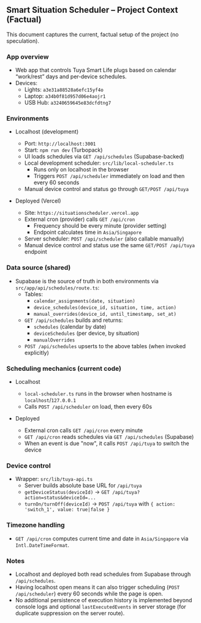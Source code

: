 ## Smart Situation Scheduler – Project Context (Factual)

This document captures the current, factual setup of the project (no speculation).

### App overview
- Web app that controls Tuya Smart Life plugs based on calendar “work/rest” days and per‑device schedules.
- Devices:
  - Lights: `a3e31a88528a6efc15yf4o`
  - Laptop: `a34b0f81d957d06e4aojr1`
  - USB Hub: `a3240659645e83dcfdtng7`

### Environments
- Localhost (development)
  - Port: `http://localhost:3001`
  - Start: `npm run dev` (Turbopack)
  - UI loads schedules via `GET /api/schedules` (Supabase-backed)
  - Local development scheduler: `src/lib/local-scheduler.ts`
    - Runs only on localhost in the browser
    - Triggers `POST /api/scheduler` immediately on load and then every 60 seconds
  - Manual device control and status go through `GET/POST /api/tuya`

- Deployed (Vercel)
  - Site: `https://situationscheduler.vercel.app`
  - External cron (provider) calls `GET /api/cron`
    - Frequency should be every minute (provider setting)
    - Endpoint calculates time in `Asia/Singapore`
  - Server scheduler: `POST /api/scheduler` (also callable manually)
  - Manual device control and status use the same `GET/POST /api/tuya` endpoint

### Data source (shared)
- Supabase is the source of truth in both environments via `src/app/api/schedules/route.ts`:
  - Tables:
    - `calendar_assignments(date, situation)`
    - `device_schedules(device_id, situation, time, action)`
    - `manual_overrides(device_id, until_timestamp, set_at)`
  - `GET /api/schedules` builds and returns:
    - `schedules` (calendar by date)
    - `deviceSchedules` (per device, by situation)
    - `manualOverrides`
  - `POST /api/schedules` upserts to the above tables (when invoked explicitly)

### Scheduling mechanics (current code)
- Localhost
  - `local-scheduler.ts` runs in the browser when hostname is `localhost`/`127.0.0.1`
  - Calls `POST /api/scheduler` on load, then every 60s

- Deployed
  - External cron calls `GET /api/cron` every minute
  - `GET /api/cron` reads schedules via `GET /api/schedules` (Supabase)
  - When an event is due "now", it calls `POST /api/tuya` to switch the device

### Device control
- Wrapper: `src/lib/tuya-api.ts`
  - Server builds absolute base URL for `/api/tuya`
  - `getDeviceStatus(deviceId)` → `GET /api/tuya?action=status&deviceId=...`
  - `turnOn/turnOff(deviceId)` → `POST /api/tuya` with `{ action: 'switch_1', value: true|false }`

### Timezone handling
- `GET /api/cron` computes current time and date in `Asia/Singapore` via `Intl.DateTimeFormat`.

### Notes
- Localhost and deployed both read schedules from Supabase through `/api/schedules`.
- Having localhost open means it can also trigger scheduling (`POST /api/scheduler`) every 60 seconds while the page is open.
- No additional persistence of execution history is implemented beyond console logs and optional `lastExecutedEvents` in server storage (for duplicate suppression on the server route).


